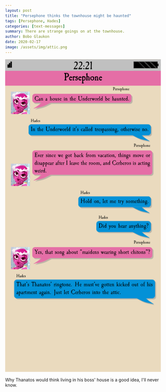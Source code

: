 ```yaml
---
layout: post
title: "Persephone thinks the townhouse might be haunted"
tags: [Persephone, Hades]
categories: [text-messages]
summary: There are strange goings on at the townhouse.
author: Bobo Glaukon
date: 2020-02-17
image: /assets/img/attic.png
---
```


![Hades calls Thanatos' phone, and discovers Thanatos is hiding in the attic.](/assets/img/attic.png) 

Why Thanatos would think living in his boss' house is a good idea, I'll never know.
